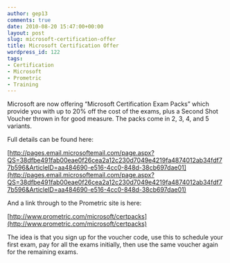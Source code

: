 ```yaml
---
author: gep13
comments: true
date: 2010-08-20 15:47:00+00:00
layout: post
slug: microsoft-certification-offer
title: Microsoft Certification Offer
wordpress_id: 122
tags:
- Certification
- Microsoft
- Prometric
- Training
---
```


Microsoft are now offering “Microsoft Certification Exam Packs” which provide you with up to 20% off the cost of the exams, plus a Second Shot Voucher thrown in for good measure. The packs come in 2, 3, 4, and 5 variants.

 

Full details can be found here:

 

[http://pages.email.microsoftemail.com/page.aspx?QS=38dfbe491fab00eae0f26cea2a12c230d7049e4219fa4874012ab34fdf77b596&ArticleID=aa484690-e516-4cc0-848d-38cb697dae01](http://pages.email.microsoftemail.com/page.aspx?QS=38dfbe491fab00eae0f26cea2a12c230d7049e4219fa4874012ab34fdf77b596&ArticleID=aa484690-e516-4cc0-848d-38cb697dae01)

 

And a link through to the Prometric site is here:

 

[http://www.prometric.com/microsoft/certpacks](http://www.prometric.com/microsoft/certpacks)

 

The idea is that you sign up for the voucher code, use this to schedule your first exam, pay for all the exams initially, then use the same voucher again for the remaining exams.

